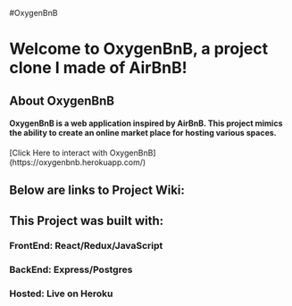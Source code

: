 #OxygenBnB
<h1>Welcome to OxygenBnB, a project clone I made of AirBnB!</h1>
<h2>About OxygenBnB</h2>
<h4>OxygenBnB is a web application inspired by AirBnB. This project mimics the ability to create an online market place for hosting various spaces.</h4>
[Click Here to interact with OxygenBnB](https://oxygenbnb.herokuapp.com/)

<h2>Below are links to Project Wiki:</h2>


<h2>This Project was built with:</h2>
<h3>FrontEnd: React/Redux/JavaScript</h3>
<h3>BackEnd: Express/Postgres</h3>
<h3>Hosted: Live on Heroku</h3>


<h2></h2>
